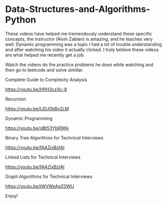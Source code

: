 # Data-Structures-and-Algorithms-Python

These videos have helped me tremendously understand these specific concepts, the instructor (Alvin Zablan) is amazing, and he teaches very well. Dynamic programming was a topic I had a lot of trouble understanding and after watching his video it actually clicked. I truly believe these videos are what helped me recently get a job.

Watch the videos do the practice problems he does while watching and then go to leetcode and solve simillar.

Complete Guide to Complexity Analysis

https://youtu.be/HfIH3czXc-8

Recursion

https://youtu.be/IJDJ0kBx2LM

Dynamic Programming

https://youtu.be/oBt53YbR9Kk

Binary Tree Algorithms for Technical Interviews

https://youtu.be/fAAZixBzIAI

Linked Lists for Technical Interviews

https://youtu.be/fAAZixBzIAI

Graph Algorithms for Technical Interviews

https://youtu.be/tWVWeAqZ0WU

Enjoy!


